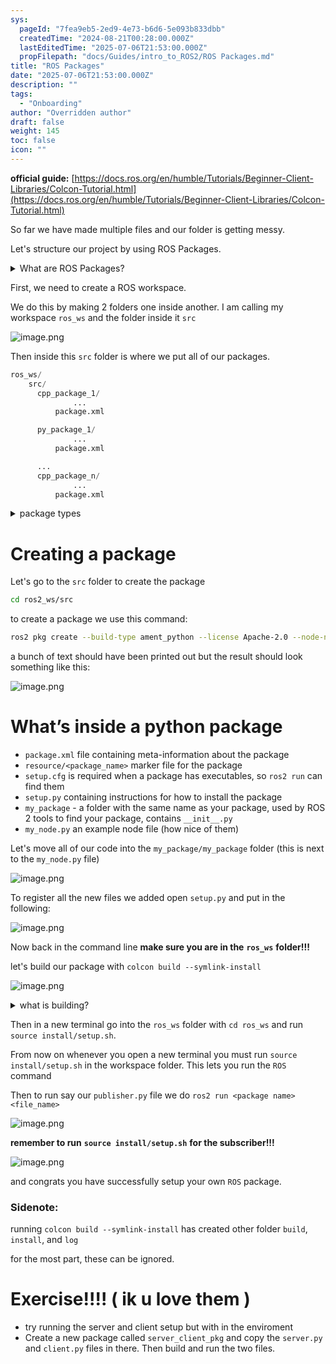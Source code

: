 ```yaml
---
sys:
  pageId: "7fea9eb5-2ed9-4e73-b6d6-5e093b833dbb"
  createdTime: "2024-08-21T00:28:00.000Z"
  lastEditedTime: "2025-07-06T21:53:00.000Z"
  propFilepath: "docs/Guides/intro_to_ROS2/ROS Packages.md"
title: "ROS Packages"
date: "2025-07-06T21:53:00.000Z"
description: ""
tags:
  - "Onboarding"
author: "Overridden author"
draft: false
weight: 145
toc: false
icon: ""
---
```


**official guide:** [https://docs.ros.org/en/humble/Tutorials/Beginner-Client-Libraries/Colcon-Tutorial.html](https://docs.ros.org/en/humble/Tutorials/Beginner-Client-Libraries/Colcon-Tutorial.html)

So far we have made multiple files and our folder is getting messy.

Let's structure our project by using ROS Packages.

<details>
      <summary>What are ROS Packages?</summary>
      ROS Packages are, as the name implies, packages of code that are highly sharable between ROS developers.
  </details>

First, we need to create a ROS workspace.

We do this by making 2 folders one inside another. I am calling my workspace `ros_ws` and the folder inside it `src`

![image.png](https://prod-files-secure.s3.us-west-2.amazonaws.com/d518164a-d88e-44d1-a4ee-3adb3bd8bce0/70706947-fd18-4537-a67b-e12946812d31/image.png?X-Amz-Algorithm=AWS4-HMAC-SHA256&X-Amz-Content-Sha256=UNSIGNED-PAYLOAD&X-Amz-Credential=ASIAZI2LB4664N2NOGNT%2F20250717%2Fus-west-2%2Fs3%2Faws4_request&X-Amz-Date=20250717T140850Z&X-Amz-Expires=3600&X-Amz-Security-Token=IQoJb3JpZ2luX2VjEF0aCXVzLXdlc3QtMiJHMEUCIHMgyyNOlnV6uuAX%2FwNpGVRvC8%2BeDsP%2FTAkeOm9AlY%2BTAiEArztrSPGbq3ofKRA19slZVxp5z1JbwaNx2zJcnQ8Vrvcq%2FwMIdhAAGgw2Mzc0MjMxODM4MDUiDL4xhcuXLVDzzXp2yircAz4SQjDd%2B2KtK2utRguRLymyG1XVXsjOalUc7Yaa%2F7DNKuPRlf6tUM9H%2BSPe4xoceXr%2FZI7PpusDABBS%2FG6SUh0D9mvVZyylwUpkROQsvjN9YHRKghIZ%2BQiUPaR%2BQK%2FfhoL0YBKqo5EffdFD1taywUF0f5lh73jTDOeSkEc8Zods9OJFwLQDmSZw0A4UBgBLNucAXzQ6mtAmjgm9z05EehRTrXlQgXhG5ncLIbc4Qywop2pFlHfeuqj9yMoZKmMJ1icEGasEmUPNQJup5zhgmqBtet35RyHtSQPWFYSaTIGlwlQozeLSav1WprhmSVw%2Fla7j%2F1bIjvJ%2BX76C33Vajs40VAMY4JARzUh2ai2P8%2Bzs3Y6dWWGs9WCi6UjhikMFBF64w881TH9I6Jcswka0mZyg5n1lx0u2nXlb%2FDhtEu7un416roDhvvOjFLMHxLhWkl571Um46%2BSjoT%2FgENENRPAvLCqStIkrbbF4bkskO9b1KRQRruktPRmUHITIWGdbn2HELuikYzGw5KgbEBZ7%2FQOnueVrQVAuyKxsTC4sZuvcl9EMdlqq6EdwpWxqSysSvXOSw4ZrXnnaLssv7HuNwr4AVrxnE8X5NH54CEOaS7VbqjfhAVpQ119oBuieML%2Fi48MGOqUBcKpbo7aM7hGBK4UfUkQrKNaysI7LWnsNMNLYgAqhrP0UJa4sa%2FA%2FS%2BHyVfxlNbeSCVvs9pvYl1GXjs7bOzhcauz0FJaiAjLrAKS7Rr2KaDVCwadJOHPYatNs%2BzzeyGCmyZZmBxySkWUU96TUbdzF5k4KeTVEY6aKiR%2B8qBUNDm1u9BagEGmNW10oDONVZGjKYyMf8BlFlPiCjjiwhUzotOPlz7x1&X-Amz-Signature=2c75ebf553d8a8fdfaaf57064853f5bec25901a1d9ef97e83184a9073a29f14c&X-Amz-SignedHeaders=host&x-amz-checksum-mode=ENABLED&x-id=GetObject)

Then inside this `src` folder is where we put all of our packages.

```python
ros_ws/
    src/
      cpp_package_1/
		      ...
          package.xml

      py_package_1/
		      ...
          package.xml

      ...
      cpp_package_n/
		      ...
          package.xml

```

<details>

<summary>package types</summary>

packages can be either `C++` or python.

the intern file structure is different for each but for this guide we will stick to creating python packages

</details>

# Creating a package

Let's go to the `src` folder to create the package

```bash
cd ros2_ws/src
```

to create a package we use this command:

```bash
ros2 pkg create --build-type ament_python --license Apache-2.0 --node-name my_node my_package
```

a bunch of text should have been printed out but the result should look something like this:

![image.png](https://prod-files-secure.s3.us-west-2.amazonaws.com/d518164a-d88e-44d1-a4ee-3adb3bd8bce0/e6cf1e3f-8512-4a3e-b131-079f800bf3e8/image.png?X-Amz-Algorithm=AWS4-HMAC-SHA256&X-Amz-Content-Sha256=UNSIGNED-PAYLOAD&X-Amz-Credential=ASIAZI2LB4664N2NOGNT%2F20250717%2Fus-west-2%2Fs3%2Faws4_request&X-Amz-Date=20250717T140850Z&X-Amz-Expires=3600&X-Amz-Security-Token=IQoJb3JpZ2luX2VjEF0aCXVzLXdlc3QtMiJHMEUCIHMgyyNOlnV6uuAX%2FwNpGVRvC8%2BeDsP%2FTAkeOm9AlY%2BTAiEArztrSPGbq3ofKRA19slZVxp5z1JbwaNx2zJcnQ8Vrvcq%2FwMIdhAAGgw2Mzc0MjMxODM4MDUiDL4xhcuXLVDzzXp2yircAz4SQjDd%2B2KtK2utRguRLymyG1XVXsjOalUc7Yaa%2F7DNKuPRlf6tUM9H%2BSPe4xoceXr%2FZI7PpusDABBS%2FG6SUh0D9mvVZyylwUpkROQsvjN9YHRKghIZ%2BQiUPaR%2BQK%2FfhoL0YBKqo5EffdFD1taywUF0f5lh73jTDOeSkEc8Zods9OJFwLQDmSZw0A4UBgBLNucAXzQ6mtAmjgm9z05EehRTrXlQgXhG5ncLIbc4Qywop2pFlHfeuqj9yMoZKmMJ1icEGasEmUPNQJup5zhgmqBtet35RyHtSQPWFYSaTIGlwlQozeLSav1WprhmSVw%2Fla7j%2F1bIjvJ%2BX76C33Vajs40VAMY4JARzUh2ai2P8%2Bzs3Y6dWWGs9WCi6UjhikMFBF64w881TH9I6Jcswka0mZyg5n1lx0u2nXlb%2FDhtEu7un416roDhvvOjFLMHxLhWkl571Um46%2BSjoT%2FgENENRPAvLCqStIkrbbF4bkskO9b1KRQRruktPRmUHITIWGdbn2HELuikYzGw5KgbEBZ7%2FQOnueVrQVAuyKxsTC4sZuvcl9EMdlqq6EdwpWxqSysSvXOSw4ZrXnnaLssv7HuNwr4AVrxnE8X5NH54CEOaS7VbqjfhAVpQ119oBuieML%2Fi48MGOqUBcKpbo7aM7hGBK4UfUkQrKNaysI7LWnsNMNLYgAqhrP0UJa4sa%2FA%2FS%2BHyVfxlNbeSCVvs9pvYl1GXjs7bOzhcauz0FJaiAjLrAKS7Rr2KaDVCwadJOHPYatNs%2BzzeyGCmyZZmBxySkWUU96TUbdzF5k4KeTVEY6aKiR%2B8qBUNDm1u9BagEGmNW10oDONVZGjKYyMf8BlFlPiCjjiwhUzotOPlz7x1&X-Amz-Signature=481471e9f81de5aa81b6f3d7d9a988a1658e2bbb3b108f5371bc5bf93cb97c7f&X-Amz-SignedHeaders=host&x-amz-checksum-mode=ENABLED&x-id=GetObject)

# What’s inside a python package

- `package.xml` file containing meta-information about the package
- `resource/<package_name>` marker file for the package
- `setup.cfg` is required when a package has executables, so `ros2 run` can find them
- `setup.py` containing instructions for how to install the package
- `my_package` - a folder with the same name as your package, used by ROS 2 tools to find your package, contains `__init__.py`
- `my_node.py` an example node file (how nice of them)

Let's move all of our code into the `my_package/my_package` folder (this is next to the `my_node.py` file)

![image.png](https://prod-files-secure.s3.us-west-2.amazonaws.com/d518164a-d88e-44d1-a4ee-3adb3bd8bce0/9ce58f11-0da9-4d3e-b86d-506a9685d378/image.png?X-Amz-Algorithm=AWS4-HMAC-SHA256&X-Amz-Content-Sha256=UNSIGNED-PAYLOAD&X-Amz-Credential=ASIAZI2LB4664N2NOGNT%2F20250717%2Fus-west-2%2Fs3%2Faws4_request&X-Amz-Date=20250717T140850Z&X-Amz-Expires=3600&X-Amz-Security-Token=IQoJb3JpZ2luX2VjEF0aCXVzLXdlc3QtMiJHMEUCIHMgyyNOlnV6uuAX%2FwNpGVRvC8%2BeDsP%2FTAkeOm9AlY%2BTAiEArztrSPGbq3ofKRA19slZVxp5z1JbwaNx2zJcnQ8Vrvcq%2FwMIdhAAGgw2Mzc0MjMxODM4MDUiDL4xhcuXLVDzzXp2yircAz4SQjDd%2B2KtK2utRguRLymyG1XVXsjOalUc7Yaa%2F7DNKuPRlf6tUM9H%2BSPe4xoceXr%2FZI7PpusDABBS%2FG6SUh0D9mvVZyylwUpkROQsvjN9YHRKghIZ%2BQiUPaR%2BQK%2FfhoL0YBKqo5EffdFD1taywUF0f5lh73jTDOeSkEc8Zods9OJFwLQDmSZw0A4UBgBLNucAXzQ6mtAmjgm9z05EehRTrXlQgXhG5ncLIbc4Qywop2pFlHfeuqj9yMoZKmMJ1icEGasEmUPNQJup5zhgmqBtet35RyHtSQPWFYSaTIGlwlQozeLSav1WprhmSVw%2Fla7j%2F1bIjvJ%2BX76C33Vajs40VAMY4JARzUh2ai2P8%2Bzs3Y6dWWGs9WCi6UjhikMFBF64w881TH9I6Jcswka0mZyg5n1lx0u2nXlb%2FDhtEu7un416roDhvvOjFLMHxLhWkl571Um46%2BSjoT%2FgENENRPAvLCqStIkrbbF4bkskO9b1KRQRruktPRmUHITIWGdbn2HELuikYzGw5KgbEBZ7%2FQOnueVrQVAuyKxsTC4sZuvcl9EMdlqq6EdwpWxqSysSvXOSw4ZrXnnaLssv7HuNwr4AVrxnE8X5NH54CEOaS7VbqjfhAVpQ119oBuieML%2Fi48MGOqUBcKpbo7aM7hGBK4UfUkQrKNaysI7LWnsNMNLYgAqhrP0UJa4sa%2FA%2FS%2BHyVfxlNbeSCVvs9pvYl1GXjs7bOzhcauz0FJaiAjLrAKS7Rr2KaDVCwadJOHPYatNs%2BzzeyGCmyZZmBxySkWUU96TUbdzF5k4KeTVEY6aKiR%2B8qBUNDm1u9BagEGmNW10oDONVZGjKYyMf8BlFlPiCjjiwhUzotOPlz7x1&X-Amz-Signature=5f9360f08940bea0d4c360e5df1d74cf157e6f8e9ae2ceda81baa4359242b539&X-Amz-SignedHeaders=host&x-amz-checksum-mode=ENABLED&x-id=GetObject)

To register all the new files we added open `setup.py` and put in the following:

![image.png](https://prod-files-secure.s3.us-west-2.amazonaws.com/d518164a-d88e-44d1-a4ee-3adb3bd8bce0/1cd7c262-4cae-4496-9d75-c178537d24a2/image.png?X-Amz-Algorithm=AWS4-HMAC-SHA256&X-Amz-Content-Sha256=UNSIGNED-PAYLOAD&X-Amz-Credential=ASIAZI2LB4664N2NOGNT%2F20250717%2Fus-west-2%2Fs3%2Faws4_request&X-Amz-Date=20250717T140850Z&X-Amz-Expires=3600&X-Amz-Security-Token=IQoJb3JpZ2luX2VjEF0aCXVzLXdlc3QtMiJHMEUCIHMgyyNOlnV6uuAX%2FwNpGVRvC8%2BeDsP%2FTAkeOm9AlY%2BTAiEArztrSPGbq3ofKRA19slZVxp5z1JbwaNx2zJcnQ8Vrvcq%2FwMIdhAAGgw2Mzc0MjMxODM4MDUiDL4xhcuXLVDzzXp2yircAz4SQjDd%2B2KtK2utRguRLymyG1XVXsjOalUc7Yaa%2F7DNKuPRlf6tUM9H%2BSPe4xoceXr%2FZI7PpusDABBS%2FG6SUh0D9mvVZyylwUpkROQsvjN9YHRKghIZ%2BQiUPaR%2BQK%2FfhoL0YBKqo5EffdFD1taywUF0f5lh73jTDOeSkEc8Zods9OJFwLQDmSZw0A4UBgBLNucAXzQ6mtAmjgm9z05EehRTrXlQgXhG5ncLIbc4Qywop2pFlHfeuqj9yMoZKmMJ1icEGasEmUPNQJup5zhgmqBtet35RyHtSQPWFYSaTIGlwlQozeLSav1WprhmSVw%2Fla7j%2F1bIjvJ%2BX76C33Vajs40VAMY4JARzUh2ai2P8%2Bzs3Y6dWWGs9WCi6UjhikMFBF64w881TH9I6Jcswka0mZyg5n1lx0u2nXlb%2FDhtEu7un416roDhvvOjFLMHxLhWkl571Um46%2BSjoT%2FgENENRPAvLCqStIkrbbF4bkskO9b1KRQRruktPRmUHITIWGdbn2HELuikYzGw5KgbEBZ7%2FQOnueVrQVAuyKxsTC4sZuvcl9EMdlqq6EdwpWxqSysSvXOSw4ZrXnnaLssv7HuNwr4AVrxnE8X5NH54CEOaS7VbqjfhAVpQ119oBuieML%2Fi48MGOqUBcKpbo7aM7hGBK4UfUkQrKNaysI7LWnsNMNLYgAqhrP0UJa4sa%2FA%2FS%2BHyVfxlNbeSCVvs9pvYl1GXjs7bOzhcauz0FJaiAjLrAKS7Rr2KaDVCwadJOHPYatNs%2BzzeyGCmyZZmBxySkWUU96TUbdzF5k4KeTVEY6aKiR%2B8qBUNDm1u9BagEGmNW10oDONVZGjKYyMf8BlFlPiCjjiwhUzotOPlz7x1&X-Amz-Signature=0c521cc61773540c96f43b6f2539651257ca99d870f87288d6df7052f5c4f896&X-Amz-SignedHeaders=host&x-amz-checksum-mode=ENABLED&x-id=GetObject)

Now back in the command line **make sure you are in the** **`ros_ws`** **folder!!!**

let's build our package with `colcon build --symlink-install`

![image.png](https://prod-files-secure.s3.us-west-2.amazonaws.com/d518164a-d88e-44d1-a4ee-3adb3bd8bce0/2f2a0d27-b173-48fd-b189-5f5c0ce65619/image.png?X-Amz-Algorithm=AWS4-HMAC-SHA256&X-Amz-Content-Sha256=UNSIGNED-PAYLOAD&X-Amz-Credential=ASIAZI2LB4664N2NOGNT%2F20250717%2Fus-west-2%2Fs3%2Faws4_request&X-Amz-Date=20250717T140850Z&X-Amz-Expires=3600&X-Amz-Security-Token=IQoJb3JpZ2luX2VjEF0aCXVzLXdlc3QtMiJHMEUCIHMgyyNOlnV6uuAX%2FwNpGVRvC8%2BeDsP%2FTAkeOm9AlY%2BTAiEArztrSPGbq3ofKRA19slZVxp5z1JbwaNx2zJcnQ8Vrvcq%2FwMIdhAAGgw2Mzc0MjMxODM4MDUiDL4xhcuXLVDzzXp2yircAz4SQjDd%2B2KtK2utRguRLymyG1XVXsjOalUc7Yaa%2F7DNKuPRlf6tUM9H%2BSPe4xoceXr%2FZI7PpusDABBS%2FG6SUh0D9mvVZyylwUpkROQsvjN9YHRKghIZ%2BQiUPaR%2BQK%2FfhoL0YBKqo5EffdFD1taywUF0f5lh73jTDOeSkEc8Zods9OJFwLQDmSZw0A4UBgBLNucAXzQ6mtAmjgm9z05EehRTrXlQgXhG5ncLIbc4Qywop2pFlHfeuqj9yMoZKmMJ1icEGasEmUPNQJup5zhgmqBtet35RyHtSQPWFYSaTIGlwlQozeLSav1WprhmSVw%2Fla7j%2F1bIjvJ%2BX76C33Vajs40VAMY4JARzUh2ai2P8%2Bzs3Y6dWWGs9WCi6UjhikMFBF64w881TH9I6Jcswka0mZyg5n1lx0u2nXlb%2FDhtEu7un416roDhvvOjFLMHxLhWkl571Um46%2BSjoT%2FgENENRPAvLCqStIkrbbF4bkskO9b1KRQRruktPRmUHITIWGdbn2HELuikYzGw5KgbEBZ7%2FQOnueVrQVAuyKxsTC4sZuvcl9EMdlqq6EdwpWxqSysSvXOSw4ZrXnnaLssv7HuNwr4AVrxnE8X5NH54CEOaS7VbqjfhAVpQ119oBuieML%2Fi48MGOqUBcKpbo7aM7hGBK4UfUkQrKNaysI7LWnsNMNLYgAqhrP0UJa4sa%2FA%2FS%2BHyVfxlNbeSCVvs9pvYl1GXjs7bOzhcauz0FJaiAjLrAKS7Rr2KaDVCwadJOHPYatNs%2BzzeyGCmyZZmBxySkWUU96TUbdzF5k4KeTVEY6aKiR%2B8qBUNDm1u9BagEGmNW10oDONVZGjKYyMf8BlFlPiCjjiwhUzotOPlz7x1&X-Amz-Signature=c54ecedb0da3dc21056505b184f92a72daaadd6adee0aa0a5e93c58eeac88be8&X-Amz-SignedHeaders=host&x-amz-checksum-mode=ENABLED&x-id=GetObject)

<details>

<summary>what is building?</summary>

if you are a CS major at Rose-Hulman you will learn the answer to this in CSSE132

but TLDR; is it combines all the code files into one program that can be run easily 

</details>

Then in a new terminal go into the `ros_ws` folder with `cd ros_ws` and run `source install/setup.sh`. 

From now on whenever you open a new terminal you must run `source install/setup.sh` in the workspace folder. This lets you run the `ROS` command

Then to run say our `publisher.py` file we do `ros2 run <package name> <file_name>`

![image.png](https://prod-files-secure.s3.us-west-2.amazonaws.com/d518164a-d88e-44d1-a4ee-3adb3bd8bce0/4f4b1219-3a44-4632-aa0a-ce3471699f59/image.png?X-Amz-Algorithm=AWS4-HMAC-SHA256&X-Amz-Content-Sha256=UNSIGNED-PAYLOAD&X-Amz-Credential=ASIAZI2LB4664N2NOGNT%2F20250717%2Fus-west-2%2Fs3%2Faws4_request&X-Amz-Date=20250717T140850Z&X-Amz-Expires=3600&X-Amz-Security-Token=IQoJb3JpZ2luX2VjEF0aCXVzLXdlc3QtMiJHMEUCIHMgyyNOlnV6uuAX%2FwNpGVRvC8%2BeDsP%2FTAkeOm9AlY%2BTAiEArztrSPGbq3ofKRA19slZVxp5z1JbwaNx2zJcnQ8Vrvcq%2FwMIdhAAGgw2Mzc0MjMxODM4MDUiDL4xhcuXLVDzzXp2yircAz4SQjDd%2B2KtK2utRguRLymyG1XVXsjOalUc7Yaa%2F7DNKuPRlf6tUM9H%2BSPe4xoceXr%2FZI7PpusDABBS%2FG6SUh0D9mvVZyylwUpkROQsvjN9YHRKghIZ%2BQiUPaR%2BQK%2FfhoL0YBKqo5EffdFD1taywUF0f5lh73jTDOeSkEc8Zods9OJFwLQDmSZw0A4UBgBLNucAXzQ6mtAmjgm9z05EehRTrXlQgXhG5ncLIbc4Qywop2pFlHfeuqj9yMoZKmMJ1icEGasEmUPNQJup5zhgmqBtet35RyHtSQPWFYSaTIGlwlQozeLSav1WprhmSVw%2Fla7j%2F1bIjvJ%2BX76C33Vajs40VAMY4JARzUh2ai2P8%2Bzs3Y6dWWGs9WCi6UjhikMFBF64w881TH9I6Jcswka0mZyg5n1lx0u2nXlb%2FDhtEu7un416roDhvvOjFLMHxLhWkl571Um46%2BSjoT%2FgENENRPAvLCqStIkrbbF4bkskO9b1KRQRruktPRmUHITIWGdbn2HELuikYzGw5KgbEBZ7%2FQOnueVrQVAuyKxsTC4sZuvcl9EMdlqq6EdwpWxqSysSvXOSw4ZrXnnaLssv7HuNwr4AVrxnE8X5NH54CEOaS7VbqjfhAVpQ119oBuieML%2Fi48MGOqUBcKpbo7aM7hGBK4UfUkQrKNaysI7LWnsNMNLYgAqhrP0UJa4sa%2FA%2FS%2BHyVfxlNbeSCVvs9pvYl1GXjs7bOzhcauz0FJaiAjLrAKS7Rr2KaDVCwadJOHPYatNs%2BzzeyGCmyZZmBxySkWUU96TUbdzF5k4KeTVEY6aKiR%2B8qBUNDm1u9BagEGmNW10oDONVZGjKYyMf8BlFlPiCjjiwhUzotOPlz7x1&X-Amz-Signature=8a409984dc554c2e296f6abf65b46585b9c4b2fce75e1e242de042fca5d9e2d6&X-Amz-SignedHeaders=host&x-amz-checksum-mode=ENABLED&x-id=GetObject)

**remember to run** **`source install/setup.sh`** **for the subscriber!!!**

![image.png](https://prod-files-secure.s3.us-west-2.amazonaws.com/d518164a-d88e-44d1-a4ee-3adb3bd8bce0/02121119-dad4-49ec-8356-c956108b4243/image.png?X-Amz-Algorithm=AWS4-HMAC-SHA256&X-Amz-Content-Sha256=UNSIGNED-PAYLOAD&X-Amz-Credential=ASIAZI2LB4664N2NOGNT%2F20250717%2Fus-west-2%2Fs3%2Faws4_request&X-Amz-Date=20250717T140850Z&X-Amz-Expires=3600&X-Amz-Security-Token=IQoJb3JpZ2luX2VjEF0aCXVzLXdlc3QtMiJHMEUCIHMgyyNOlnV6uuAX%2FwNpGVRvC8%2BeDsP%2FTAkeOm9AlY%2BTAiEArztrSPGbq3ofKRA19slZVxp5z1JbwaNx2zJcnQ8Vrvcq%2FwMIdhAAGgw2Mzc0MjMxODM4MDUiDL4xhcuXLVDzzXp2yircAz4SQjDd%2B2KtK2utRguRLymyG1XVXsjOalUc7Yaa%2F7DNKuPRlf6tUM9H%2BSPe4xoceXr%2FZI7PpusDABBS%2FG6SUh0D9mvVZyylwUpkROQsvjN9YHRKghIZ%2BQiUPaR%2BQK%2FfhoL0YBKqo5EffdFD1taywUF0f5lh73jTDOeSkEc8Zods9OJFwLQDmSZw0A4UBgBLNucAXzQ6mtAmjgm9z05EehRTrXlQgXhG5ncLIbc4Qywop2pFlHfeuqj9yMoZKmMJ1icEGasEmUPNQJup5zhgmqBtet35RyHtSQPWFYSaTIGlwlQozeLSav1WprhmSVw%2Fla7j%2F1bIjvJ%2BX76C33Vajs40VAMY4JARzUh2ai2P8%2Bzs3Y6dWWGs9WCi6UjhikMFBF64w881TH9I6Jcswka0mZyg5n1lx0u2nXlb%2FDhtEu7un416roDhvvOjFLMHxLhWkl571Um46%2BSjoT%2FgENENRPAvLCqStIkrbbF4bkskO9b1KRQRruktPRmUHITIWGdbn2HELuikYzGw5KgbEBZ7%2FQOnueVrQVAuyKxsTC4sZuvcl9EMdlqq6EdwpWxqSysSvXOSw4ZrXnnaLssv7HuNwr4AVrxnE8X5NH54CEOaS7VbqjfhAVpQ119oBuieML%2Fi48MGOqUBcKpbo7aM7hGBK4UfUkQrKNaysI7LWnsNMNLYgAqhrP0UJa4sa%2FA%2FS%2BHyVfxlNbeSCVvs9pvYl1GXjs7bOzhcauz0FJaiAjLrAKS7Rr2KaDVCwadJOHPYatNs%2BzzeyGCmyZZmBxySkWUU96TUbdzF5k4KeTVEY6aKiR%2B8qBUNDm1u9BagEGmNW10oDONVZGjKYyMf8BlFlPiCjjiwhUzotOPlz7x1&X-Amz-Signature=9332eb0d0fc8db56130ae242e6c72a3751d3f2b6ccb6e8971a03ce32395ffd15&X-Amz-SignedHeaders=host&x-amz-checksum-mode=ENABLED&x-id=GetObject)

and congrats you have successfully setup your own `ROS` package.

### Sidenote:

running `colcon build --symlink-install` has created other folder `build`, `install`, and `log`

for the most part, these can be ignored.

# Exercise!!!! ( ik u love them )

- try running the server and client setup but with in the enviroment
- Create a new package called `server_client_pkg` and copy the `server.py` and `client.py` files in there. Then build and run the two files.
